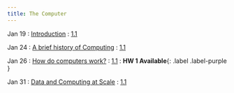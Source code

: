 ```yaml
---
title: The Computer
---
```


Jan 19
: [Introduction](#)
  : [1.1](#)

Jan 24
: [A brief history of Computing](#)
  : [1.1](#)

Jan 26
: [How do computers work?](#)
  : [1.1](#)
: **HW 1 Available**{: .label .label-purple }

Jan 31
: [Data and Computing at Scale](#)
  : [1.1](#)